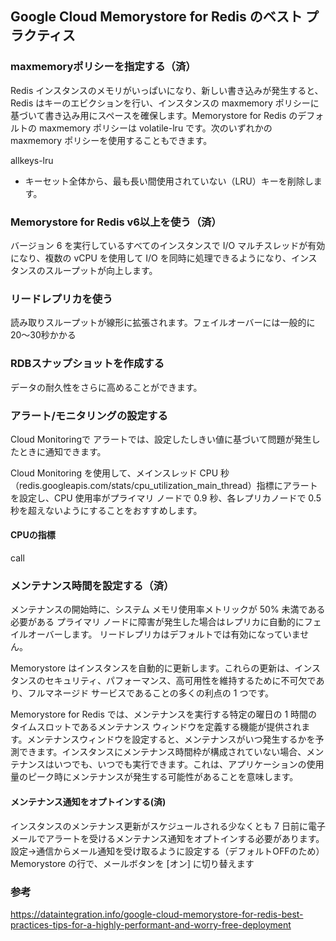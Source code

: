 
## Google Cloud Memorystore for Redis のベスト プラクティス


### maxmemoryポリシーを指定する（済）
Redis インスタンスのメモリがいっぱいになり、新しい書き込みが発生すると、Redis はキーのエビクションを行い、インスタンスの maxmemory ポリシーに基づいて書き込み用にスペースを確保します。Memorystore for Redis のデフォルトの maxmemory ポリシーは volatile-lru です。次のいずれかの maxmemory ポリシーを使用することもできます。

allkeys-lru
- キーセット全体から、最も長い間使用されていない（LRU）キーを削除します。

### Memorystore for Redis v6以上を使う（済）
バージョン 6 を実行しているすべてのインスタンスで I/O マルチスレッドが有効になり、複数の vCPU を使用して I/O を同時に処理できるようになり、インスタンスのスループットが向上します。

### リードレプリカを使う
読み取りスループットが線形に拡張されます。フェイルオーバーには一般的に20〜30秒かかる

### RDBスナップショットを作成する
データの耐久性をさらに高めることができます。 


### アラート/モニタリングの設定する
Cloud Monitoringで
アラートでは、設定したしきい値に基づいて問題が発生したときに通知できます。

Cloud Monitoring を使用して、メインスレッド CPU 秒（redis.googleapis.com/stats/cpu_utilization_main_thread）指標にアラートを設定し、CPU 使用率がプライマリ ノードで 0.9 秒、各レプリカノードで 0.5 秒を超えないようにすることをおすすめします。

#### CPUの指標
call


### メンテナンス時間を設定する（済）
メンテナンスの開始時に、システム メモリ使用率メト​​リックが 50% 未満である必要がある
プライマリ ノードに障害が発生した場合はレプリカに自動的にフェイルオーバーします。
リードレプリカはデフォルトでは有効になっていません。

Memorystore はインスタンスを自動的に更新します。これらの更新は、インスタンスのセキュリティ、パフォーマンス、高可用性を維持するために不可欠であり、フルマネージド サービスであることの多くの利点の 1 つです。 

Memorystore for Redis では、メンテナンスを実行する特定の曜日の 1 時間のタイムスロットであるメンテナンス ウィンドウを定義する機能が提供されます。メンテナンスウィンドウを設定すると、メンテナンスがいつ発生するかを予測できます。インスタンスにメンテナンス時間枠が構成されていない場合、メンテナンスはいつでも、いつでも実行できます。これは、アプリケーションの使用量のピーク時にメンテナンスが発生する可能性があることを意味します。


#### メンテナンス通知をオプトインする(済)
インスタンスのメンテナンス更新がスケジュールされる少なくとも 7 日前に電子メールでアラートを受けるメンテナンス通知をオプトインする必要があります。
設定→通信からメール通知を受け取るように設定する（デフォルトOFFのため）
Memorystore の行で、メールボタンを [オン] に切り替えます


### 参考
https://dataintegration.info/google-cloud-memorystore-for-redis-best-practices-tips-for-a-highly-performant-and-worry-free-deployment